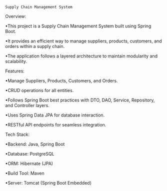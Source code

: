                                                                                                     Supply Chain Management System

Overview:

•This project is a Supply Chain Management System built using Spring Boot. 

•It provides an efficient way to manage suppliers, products, customers, and orders within a supply chain. 

•The application follows a layered architecture to maintain modularity and scalability.

Features:

•Manage Suppliers, Products, Customers, and Orders.

•CRUD operations for all entities.

•Follows Spring Boot best practices with DTO, DAO, Service, Repository, and Controller layers.

•Uses Spring Data JPA for database interaction.

•RESTful API endpoints for seamless integration.

Tech Stack:

•Backend: Java, Spring Boot

•Database: PostgreSQL

•ORM: Hibernate (JPA)

•Build Tool: Maven

•Server: Tomcat (Spring Boot Embedded)
